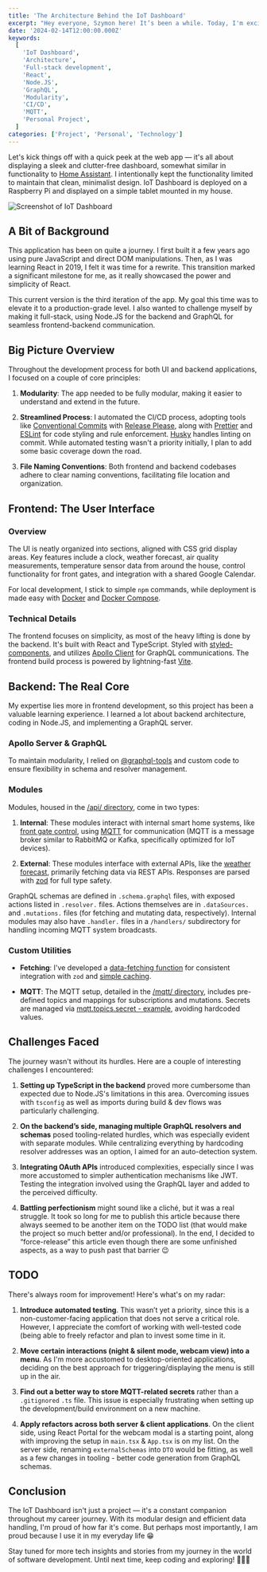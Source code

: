 ```yaml
---
title: 'The Architecture Behind the IoT Dashboard'
excerpt: "Hey everyone, Szymon here! It’s been a while. Today, I'm excited to share with you an in-depth look at the architecture of the IoT Dashboard, a project that's been with me for a while and is a significant part of my full-stack development journey."
date: '2024-02-14T12:00:00.000Z'
keywords:
  [
    'IoT Dashboard',
    'Architecture',
    'Full-stack development',
    'React',
    'Node.JS',
    'GraphQL',
    'Modularity',
    'CI/CD',
    'MQTT',
    'Personal Project',
  ]
categories: ['Project', 'Personal', 'Technology']
---
```


Let's kick things off with a quick peek at the web app — it's all about displaying a sleek and clutter-free dashboard, somewhat similar in functionality to [Home Assistant](https://www.home-assistant.io/). I intentionally kept the functionality limited to maintain that clean, minimalist design. IoT Dashboard is deployed on a Raspberry Pi and displayed on a simple tablet mounted in my house.

![Screenshot of IoT Dashboard](/images/iotdashboard.webp)

## A Bit of Background

This application has been on quite a journey. I first built it a few years ago using pure JavaScript and direct DOM manipulations. Then, as I was learning React in 2019, I felt it was time for a rewrite. This transition marked a significant milestone for me, as it really showcased the power and simplicity of React.

This current version is the third iteration of the app. My goal this time was to elevate it to a production-grade level. I also wanted to challenge myself by making it full-stack, using Node.JS for the backend and GraphQL for seamless frontend-backend communication.

## Big Picture Overview

Throughout the development process for both UI and backend applications, I focused on a couple of core principles:

1. **Modularity**: The app needed to be fully modular, making it easier to understand and extend in the future.

2. **Streamlined Process**: I automated the CI/CD process, adopting tools like [Conventional Commits](https://www.conventionalcommits.org/en/v1.0.0/) with [Release Please](https://github.com/googleapis/release-please), along with [Prettier](https://prettier.io/) and [ESLint](https://eslint.org/) for code styling and rule enforcement. [Husky](https://typicode.github.io/husky/) handles linting on commit. While automated testing wasn't a priority initially, I plan to add some basic coverage down the road.

3. **File Naming Conventions**: Both frontend and backend codebases adhere to clear naming conventions, facilitating file location and organization.

## Frontend: The User Interface

### Overview

The UI is neatly organized into sections, aligned with CSS grid display areas. Key features include a clock, weather forecast, air quality measurements, temperature sensor data from around the house, control functionality for front gates, and integration with a shared Google Calendar.

For local development, I stick to simple `npm` commands, while deployment is made easy with [Docker](https://www.docker.com/) and [Docker Compose](https://docs.docker.com/compose/).

### Technical Details

The frontend focuses on simplicity, as most of the heavy lifting is done by the backend. It's built with React and TypeScript. Styled with [styled-components](https://styled-components.com/), and utilizes [Apollo Client](https://www.apollographql.com/docs/react/) for GraphQL communications. The frontend build process is powered by lightning-fast [Vite](https://vitejs.dev/).

## Backend: The Real Core

My expertise lies more in frontend development, so this project has been a valuable learning experience. I learned a lot about backend architecture, coding in Node.JS, and implementing a GraphQL server.

### Apollo Server & GraphQL

To maintain modularity, I relied on [@graphql-tools](https://the-guild.dev/graphql/tools) and custom code to ensure flexibility in schema and resolver management.

### Modules

Modules, housed in the [/api/ directory](https://github.com/szymonpulut/IoTDashboard/tree/55f15878f21f588b3aceaa883d6a3b697a0a8cd8/server/src/api), come in two types:

1. **Internal**: These modules interact with internal smart home systems, like [front gate control](https://github.com/szymonpulut/IoTDashboard/tree/55f15878f21f588b3aceaa883d6a3b697a0a8cd8/server/src/api/gateControl), using [MQTT](https://mqtt.org/) for communication (MQTT is a message broker similar to RabbitMQ or Kafka, specifically optimized for IoT devices).

2. **External**: These modules interface with external APIs, like the [weather forecast](https://github.com/szymonpulut/IoTDashboard/tree/55f15878f21f588b3aceaa883d6a3b697a0a8cd8/server/src/api/weather), primarily fetching data via REST APIs. Responses are parsed with [zod](https://github.com/colinhacks/zod) for full type safety.

GraphQL schemas are defined in `.schema.graphql` files, with exposed actions listed in `.resolver.` files. Actions themselves are in `.dataSources.` and `.mutations.` files (for fetching and mutating data, respectively). Internal modules may also have `.handler.` files in a `/handlers/` subdirectory for handling incoming MQTT system broadcasts.

### Custom Utilities

- **Fetching**: I've developed a [data-fetching function](https://github.com/szymonpulut/IoTDashboard/blob/55f15878f21f588b3aceaa883d6a3b697a0a8cd8/server/src/utils/fetchData.utils.ts) for consistent integration with `zod` and [simple caching](https://github.com/szymonpulut/IoTDashboard/blob/main/server/src/utils/cacheManager.utils.ts).

- **MQTT**: The MQTT setup, detailed in the [/mqtt/ directory](https://github.com/szymonpulut/IoTDashboard/tree/55f15878f21f588b3aceaa883d6a3b697a0a8cd8/server/src/mqtt), includes pre-defined topics and mappings for subscriptions and mutations. Secrets are managed via [mqtt.topics.secret - example](https://github.com/szymonpulut/IoTDashboard/blob/55f15878f21f588b3aceaa883d6a3b697a0a8cd8/server/src/mqtt/mqtt.topics.secret.example.ts), avoiding hardcoded values.

## Challenges Faced

The journey wasn't without its hurdles. Here are a couple of interesting challenges I encountered:

1. **Setting up TypeScript in the backend** proved more cumbersome than expected due to Node.JS's limitations in this area. Overcoming issues with `tsconfig` as well as imports during build & dev flows was particularly challenging.

2. **On the backend’s side, managing multiple GraphQL resolvers and schemas** posed tooling-related hurdles, which was especially evident with separate modules. While centralizing everything by hardcoding resolver addresses was an option, I aimed for an auto-detection system.

3. **Integrating OAuth APIs** introduced complexities, especially since I was more accustomed to simpler authentication mechanisms like JWT. Testing the integration involved using the GraphQL layer and added to the perceived difficulty.

4. **Battling perfectionism** might sound like a cliché, but it was a real struggle. It took so long for me to publish this article because there always seemed to be another item on the TODO list (that would make the project so much better and/or professional). In the end, I decided to “force-release” this article even though there are some unfinished aspects, as a way to push past that barrier 😉

## TODO

There's always room for improvement! Here's what's on my radar:

1. **Introduce automated testing**. This wasn’t yet a priority, since this is a non-customer-facing application that does not serve a critical role. However, I appreciate the comfort of working with well-tested code (being able to freely refactor and plan to invest some time in it.

2. **Move certain interactions (night & silent mode, webcam view) into a menu**. As I'm more accustomed to desktop-oriented applications, deciding on the best approach for triggering/displaying the menu is still up in the air.

3. **Find out a better way to store MQTT-related secrets** rather than a `.gitignored` `.ts` file. This issue is especially frustrating when setting up the development/build environment on a new machine.

4. **Apply refactors across both server & client applications**. On the client side, using React Portal for the webcam modal is a starting point, along with improving the setup in `main.tsx` & `App.tsx` is on my list. On the server side, renaming `externalSchemas` into `DTO` would be fitting, as well as a few changes in tooling - better code generation from GraphQL schemas.

## Conclusion

The IoT Dashboard isn't just a project — it's a constant companion throughout my career journey. With its modular design and efficient data handling, I'm proud of how far it's come. But perhaps most importantly, I am proud because I use it in my everyday life 😁

Stay tuned for more tech insights and stories from my journey in the world of software development. Until next time, keep coding and exploring! 🚀👨‍💻
